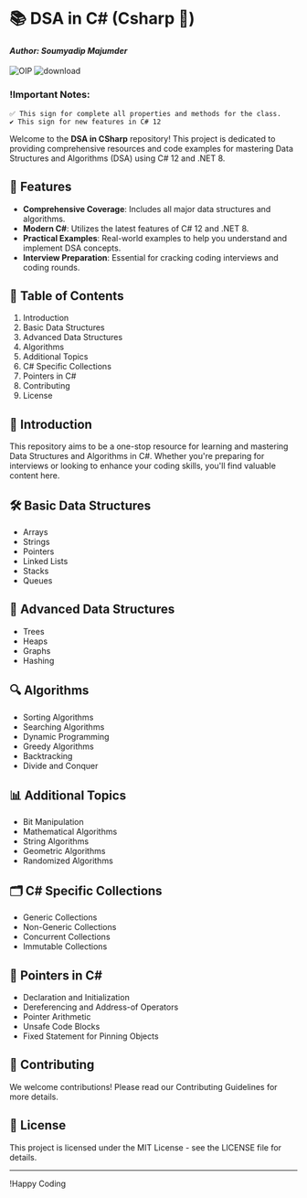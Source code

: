 # 📚 DSA in C# (Csharp 🚀)
#### *Author: Soumyadip Majumder*

![OIP](https://github.com/user-attachments/assets/9af1c82d-ee08-4e35-a182-407011f0c2db)          ![download](https://github.com/user-attachments/assets/f32be685-d351-4299-a197-04e2d0fcd134)

### !Important Notes: 
	✅ This sign for complete all properties and methods for the class.
	✔️ This sign for new features in C# 12


Welcome to the **DSA in CSharp** repository! This project is dedicated to providing comprehensive resources and code examples for mastering Data Structures and Algorithms (DSA) using C# 12 and .NET 8.

## 🚀 Features

- **Comprehensive Coverage**: Includes all major data structures and algorithms.
- **Modern C#**: Utilizes the latest features of C# 12 and .NET 8.
- **Practical Examples**: Real-world examples to help you understand and implement DSA concepts.
- **Interview Preparation**: Essential for cracking coding interviews and coding rounds.

## 📂 Table of Contents

1. Introduction
2. Basic Data Structures
3. Advanced Data Structures
4. Algorithms
5. Additional Topics
6. C# Specific Collections
7. Pointers in C#
8. Contributing
9. License

## 📖 Introduction

This repository aims to be a one-stop resource for learning and mastering Data Structures and Algorithms in C#. Whether you're preparing for interviews or looking to enhance your coding skills, you'll find valuable content here.

## 🛠️ Basic Data Structures

- Arrays
- Strings
- Pointers
- Linked Lists
- Stacks
- Queues

## 🌳 Advanced Data Structures

- Trees
- Heaps
- Graphs
- Hashing

## 🔍 Algorithms

- Sorting Algorithms
- Searching Algorithms
- Dynamic Programming
- Greedy Algorithms
- Backtracking
- Divide and Conquer

## 📊 Additional Topics

- Bit Manipulation
- Mathematical Algorithms
- String Algorithms
- Geometric Algorithms
- Randomized Algorithms

## 🗂️ C# Specific Collections

- Generic Collections
- Non-Generic Collections
- Concurrent Collections
- Immutable Collections

## 🧩 Pointers in C#

- Declaration and Initialization
- Dereferencing and Address-of Operators
- Pointer Arithmetic
- Unsafe Code Blocks
- Fixed Statement for Pinning Objects

## 🤝 Contributing

We welcome contributions! Please read our Contributing Guidelines for more details.

## 📜 License

This project is licensed under the MIT License - see the LICENSE file for details.

---

!Happy Coding


